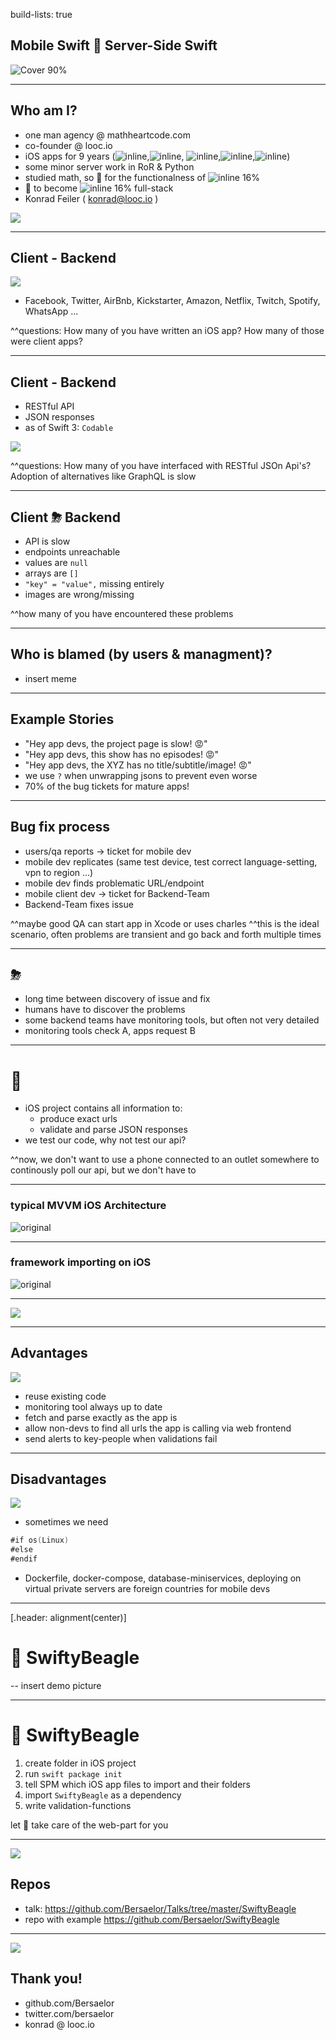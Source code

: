 build-lists: true

## Mobile Swift 👬 Server-Side Swift

![Cover 90%](cover.jpeg)

---

## Who am I?


- one man agency @ mathheartcode.com 
- co-founder @ looc.io 
- iOS apps for 9 years (![inline](tactica.png),![inline](looc.png), ![inline](nickplay.png),![inline](mtvplay.png),![inline](ccplay.png))
- some minor server work in RoR & Python 
- studied math, so 🎉 for the functionalness of ![inline 16%](swift.png)
- 🎉 to become ![inline 16%](swift.png) full-stack
- Konrad Feiler ( konrad@looc.io )

![](me.jpeg)

---

## Client - Backend
![](Illustrations.002.jpeg)

- Facebook, Twitter, AirBnb, Kickstarter, Amazon, Netflix, Twitch, Spotify, WhatsApp ...

^^questions:
How many of you have written an iOS app?
How many of those were client apps?


---

## Client - Backend

- RESTful API
- JSON responses
- as of Swift 3: `Codable`

![](Illustrations.002.jpeg)

^^questions:
How many of you have interfaced with RESTful JSOn Api's?
Adoption of alternatives like GraphQL is slow

---

## Client ⛈ Backend

- API is slow
- endpoints unreachable
- values are `null`
- arrays are `[]`
- `"key" = "value",` missing entirely
- images are wrong/missing

^^how many of you have encountered these problems

---

## Who is blamed (by users & managment)?

- insert meme

---

## Example Stories

- "Hey app devs, the project page is slow! 😡"
- "Hey app devs, this show has no episodes! 😡"
- "Hey app devs, the XYZ has no title/subtitle/image! 😡"
- we use `?` when unwrapping jsons to prevent even worse
- 70% of the bug tickets for mature apps!

---

## Bug fix process

- users/qa reports -> ticket for mobile dev
- mobile dev replicates (same test device, test correct language-setting, vpn to region ...)
- mobile dev finds problematic URL/endpoint
- mobile client dev -> ticket for Backend-Team
- Backend-Team fixes issue

^^maybe good QA can start app in Xcode or uses charles
^^this is the ideal scenario, often problems are transient and go back and forth multiple times

---

## ⛈

- long time between discovery of issue and fix
- humans have to discover the problems
- some backend teams have monitoring tools, but often not very detailed
- monitoring tools check A, apps request B

---

# 🤔

- iOS project contains all information to:
  - produce exact urls
  - validate and parse JSON responses
- we test our code, why not test our api?

^^now, we don't want to use a phone connected to an outlet somewhere to continously poll our api, but we don't have to

---

### typical MVVM iOS Architecture

![original](Illustrations.004.jpeg)

---

### framework importing on iOS

![original](Illustrations.005.jpeg)

---

![](Illustrations.006.jpeg)

---

## Advantages

![](Illustrations.006.jpeg)

+ reuse existing code 
+ monitoring tool always up to date
+ fetch and parse exactly as the app is
+ allow non-devs to find all urls the app is calling via web frontend
+ send alerts to key-people when validations fail

---

## Disadvantages

![](Illustrations.006.jpeg)

- sometimes we need

```swift
#if os(Linux) 
#else
#endif
``` 

- Dockerfile, docker-compose, database-miniservices, deploying on virtual private servers are foreign countries for mobile devs

---

[.header: alignment(center)]

# 🐶 SwiftyBeagle 

-- insert demo picture

---

# 🐶 SwiftyBeagle 
1. create folder in iOS project
1. run `swift package init`
1. tell SPM which iOS app files to import and their folders
1. import `SwiftyBeagle` as a dependency
1. write validation-functions

let 🐶 take care of the web-part for you

---
![](Illustrations.006.jpeg)
## Repos

* talk: https://github.com/Bersaelor/Talks/tree/master/SwiftyBeagle
* repo with example https://github.com/Bersaelor/SwiftyBeagle


--- 
![](Illustrations.006.jpeg)
## Thank you!

* github.com/Bersaelor
* twitter.com/bersaelor
* konrad @ looc.io
